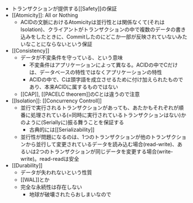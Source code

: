 - トランザクションが提供する[[Safety]]の保証
- [[Atomicity]]: All or Nothing
	- ACIDの文脈におけるAtomicityは並行性とは関係なくて(それはIsolation)、クライアントがトランザクションの中で複数のデータの書き込みをしたときに、Commitしたのにどこか一部が反映されていないみたいなことにならないという保証
- [[Consistency]]
	- データが不変条件を守っている、という意味
		- 不変条件はアプリケーションによって異なる。ACIDの中でCだけは、データベースの特性ではなくアプリケーションの特性
		- ACIDの中で、Cは頭字語を成立させるために付け加えられたものであり、本来ACIDに属するものではない
	- [[CAP]], [[PACELC theorem]]のCとは違うので注意
- [[Isolation]]: [[Concurrency Controll]]
	- 並行で実行されるトランザクションがあっても、あたかもそれぞれが順番に処理されている(=同時に実行されているトランザクションはない)かのように(Seriallyに)振る舞うことを保証する
		- 古典的には[[Serializability]]
	- 並行性が問題になるのは、1つのトランザクションが他のトランザクションから並行して変更されているデータを読み込む場合(read-write)、あるいは2つのトランザクションが同じデータを変更する場合(write-write)。read-readは安全
- [[Durability]]
	- データが失われないという性質
	- [[WAL]]とか
	- 完全な永続性は存在しない
		- 地球が破壊されたらおしまいなので
